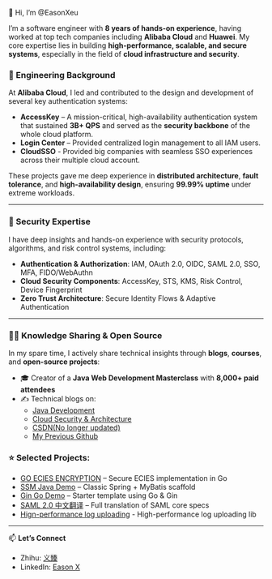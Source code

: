 👋 Hi, I’m @EasonXeu

I’m a software engineer with **8 years of hands-on experience**, having worked at top tech companies including **Alibaba Cloud** and **Huawei**. My core expertise lies in building **high-performance, scalable, and secure systems**, especially in the field of **cloud infrastructure and security**.

### 💼 Engineering Background

At **Alibaba Cloud**, I led and contributed to the design and development of several key authentication systems:

- **AccessKey** – A mission-critical, high-availability authentication system that sustained **3B+ QPS** and served as the **security backbone** of the whole cloud platform.  
- **Login Center** – Provided centralized login management to all IAM users.
- **CloudSSO** - Provided big companies with seamless SSO experiences across their multiple cloud account. 

These projects gave me deep experience in **distributed architecture**, **fault tolerance**, and **high-availability design**, ensuring **99.99% uptime** under extreme workloads.

---

### 🔐 Security Expertise

I have deep insights and hands-on experience with security protocols, algorithms, and risk control systems, including:

- **Authentication & Authorization**: IAM, OAuth 2.0, OIDC, SAML 2.0, SSO, MFA, FIDO/WebAuthn  
- **Cloud Security Components**: AccessKey, STS, KMS, Risk Control, Device Fingerprint  
- **Zero Trust Architecture**: Secure Identity Flows & Adaptive Authentication
---

### 🧑‍🏫 Knowledge Sharing & Open Source

In my spare time, I actively share technical insights through **blogs**, **courses**, and **open-source projects**:

- 🎓 Creator of a **Java Web Development Masterclass** with **8,000+ paid attendees**
- ✍️ Technical blogs on:
  - [Java Development](https://www.zhihu.com/column/yizhenn)  
  - [Cloud Security & Architecture](https://www.zhihu.com/column/cloudcomputing)
  - [CSDN(No longer updated)](https://blog.csdn.net/yizhenn)
  - [My Previous Github](https://github.com/ZhenShiErGe)

### ⭐ Selected Projects:
- [GO ECIES ENCRYPTION](https://github.com/hotstar/ecies) – Secure ECIES implementation in Go  
- [SSM Java Demo](https://github.com/EasonXeu/ssmDemo) – Classic Spring + MyBatis scaffold  
- [Gin Go Demo](https://github.com/EasonXeu/go-web-demo) – Starter template using Go & Gin  
- [SAML 2.0 中文翻译](https://github.com/EasonXeu/saml-core-2.0-os) – Full translation of SAML core specs
- [Hign-performance log uploading](https://github.com/EasonXeu/go-event-uploader) - High-performance log uploading lib

---

📫 **Let’s Connect**

- Zhihu: [义臻](https://www.zhihu.com/column/cloudcomputing)  
- LinkedIn: [Eason X](https://www.linkedin.com/in/eason-x-65120aa8/)

